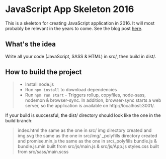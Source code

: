 # JavaScript App Skeleton 2016

This is a skeleton for creating JavaScript application in 2016. It will most probably be relevant in the years to come. See the blog post [here](http://radoslavpopov.com/starting-a-javascript-app-in-2016/).

## What's the idea

Write all your code (JavaScript, SASS & HTML) in src/, then build in dist/.

## How to build the project
> - Install node.js
> - Run ```npm install``` to download dependencies
> - Run ```npm run start``` - Triggers rollup, copyfiles, node-sass, nodemon & browser-sync. In addition, browser-sync starts a web server, so the application is available on http://localhost:3001/.

If your build is successful, the dist/ directory should look like the one in the build branch:
> index.html the same as the one in src/
> img directory created and img.svg the same as the one in src/img/
> _polyfills directory created and promise.min.js the same as the one in src/_polyfills
> bundle.js & bundle.js.min built from src/js/main.js & src/js/App.js
> styles.css built from src/sass/main.scss
